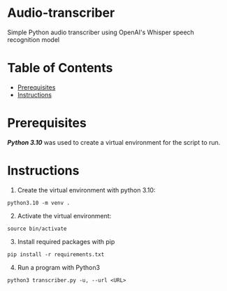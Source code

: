 # Audio-transcriber
Simple Python audio transcriber using OpenAI's Whisper speech recognition model

Table of Contents
=================
* [Prerequisites](#Prerequisites)
* [Instructions](#Instructions)

# Prerequisites

***Python 3.10*** was used to create a virtual environment for the script to run.

# Instructions

1. Create the virtual environment with python 3.10:

`python3.10 -m venv .`

2. Activate the virtual environment:

`source bin/activate`

3. Install required packages with pip

`pip install -r requirements.txt`

4. Run a program with Python3

`python3 transcriber.py -u, --url <URL>`
